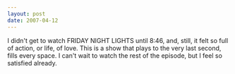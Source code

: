 ```yaml
---
layout: post
date: 2007-04-12
---
```


I didn't get to watch FRIDAY NIGHT LIGHTS until 8:46, and, still, it felt so full of action, or life, of love. This is a show that plays to the very last second, fills every space. I can't wait to watch the rest of the episode, but I feel so satisfied already.
